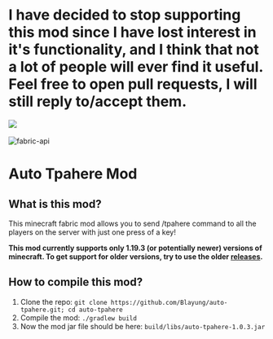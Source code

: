 # I have decided to stop supporting this mod since I have lost interest in it's functionality, and I think that not a lot of people will ever find it useful. Feel free to open pull requests, I will still reply to/accept them.
![](https://media.tenor.com/uFxiuS-FzzEAAAAd/monkey-macaco.gif)<br><br>
![fabric-api](https://cdn.jsdelivr.net/npm/@intergrav/devins-badges@3/assets/cozy/requires/fabric-api_vector.svg)
# Auto Tpahere Mod

## What is this mod?
This minecraft fabric mod allows you to send /tpahere command to all the players on the server with just one press of a key!  
  
**This mod currently supports only 1.19.3 (or potentially newer) versions of minecraft. To get support for older versions, try to use the older [releases](https://github.com/Blayung/auto-tpahere/releases).**

## How to compile this mod?
1. Clone the repo: `git clone https://github.com/Blayung/auto-tpahere.git; cd auto-tpahere`
2. Compile the mod: `./gradlew build`
3. Now the mod jar file should be here: `build/libs/auto-tpahere-1.0.3.jar`
